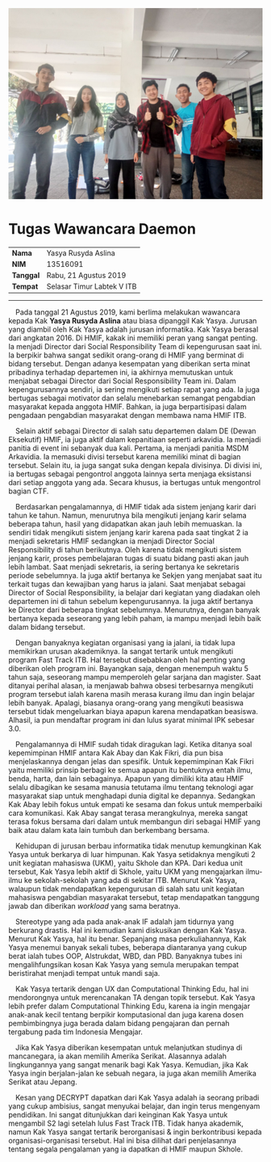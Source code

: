 ![photo](16518043-16518057-16518060-16518103-16518217.jpg)

# Tugas Wawancara Daemon
<table>
  <tr>
    <td><b>Nama</b></td>
    <td>Yasya Rusyda Aslina</td>
  </tr>
  <tr>
    <td><b>NIM</b></td>
    <td>13516091</td>
  </tr>
  <tr>
    <td><b>Tanggal</b></td>
    <td>Rabu, 21 Agustus 2019</td>
  </tr>
  <tr>
    <td><b>Tempat</b></td>
    <td>Selasar Timur Labtek V ITB</td>
  </tr>
</table>

___

&emsp;Pada tanggal 21 Agustus 2019, kami berlima melakukan wawancara kepada Kak **Yasya Rusyda Aslina** atau biasa dipanggil Kak Yasya. Jurusan yang diambil oleh Kak Yasya adalah jurusan informatika. Kak Yasya berasal dari angkatan 2016. Di HMIF, kakak ini memiliki peran yang sangat penting. Ia menjadi Director dari Social Responsibility Team di kepengurusan saat ini. Ia berpikir bahwa sangat sedikit orang-orang di HMIF yang berminat di bidang tersebut. Dengan adanya kesempatan yang diberikan serta minat pribadinya terhadap departemen ini, ia akhirnya memutuskan untuk menjabat sebagai Director dari Social Responsibility Team ini. Dalam kepengurusannya sendiri, ia sering mengikuti setiap rapat yang ada. Ia juga bertugas sebagai motivator dan selalu menebarkan semangat pengabdian masyarakat kepada anggota HMIF. Bahkan, ia juga berpartisipasi dalam pengadaan pengabdian masyarakat dengan membawa nama HMIF ITB.

&emsp;Selain aktif sebagai Director di salah satu departemen dalam DE (Dewan Eksekutif) HMIF, ia juga aktif dalam kepanitiaan seperti arkavidia. Ia menjadi panitia di event ini sebanyak dua kali. Pertama, ia menjadi panitia MSDM Arkavidia. Ia memasuki divisi tersebut karena memiliki minat di bagian tersebut. Selain itu, ia juga sangat suka dengan kepala divisinya. Di divisi ini, ia bertugas sebagai pengontrol anggota lainnya serta menjaga eksistansi dari setiap anggota yang ada. Secara khusus, ia bertugas untuk mengontrol bagian CTF.

&emsp;Berdasarkan pengalamannya, di HMIF tidak ada sistem jenjang karir dari tahun ke tahun. Namun, menurutnya bila mengikuti jenjang karir selama beberapa tahun, hasil yang didapatkan akan jauh lebih memuaskan. Ia sendiri tidak mengikuti sistem jenjang karir karena pada saat tingkat 2 ia menjadi sekretaris HMIF sedangkan ia menjadi Director Social Responsibility di tahun berikutnya. Oleh karena tidak mengikuti sistem jenjang karir, proses pembelajaran tugas di suatu bidang pasti akan jauh lebih lambat. Saat menjadi sekretaris, ia sering bertanya ke sekretaris periode sebelumnya. Ia juga aktif bertanya ke Sekjen yang menjabat saat itu terkait tugas dan kewajiban yang harus ia jalani. Saat menjabat sebagai Director of Social Responsibility, ia belajar dari kegiatan yang diadakan oleh departemen ini di tahun sebelum kepengurusannya. Ia juga aktif bertanya ke Director dari beberapa tingkat sebelumnya. Menurutnya, dengan banyak bertanya kepada seseorang yang lebih paham, ia mampu menjadi lebih baik dalam bidang tersebut.

&emsp;Dengan banyaknya kegiatan organisasi yang ia jalani, ia tidak lupa memikirkan urusan akademiknya. Ia sangat tertarik untuk mengikuti program Fast Track ITB. Hal tersebut disebabkan oleh hal penting yang diberikan oleh program ini. Bayangkan saja, dengan menempuh waktu 5 tahun saja, seseorang mampu memperoleh gelar sarjana dan magister. Saat ditanyai perihal alasan, ia menjawab bahwa obsesi terbesarnya mengikuti program tersebut ialah karena masih merasa kurang ilmu dan ingin belajar lebih banyak. Apalagi, biasanya orang-orang yang mengikuti beasiswa tersebut tidak mengeluarkan biaya apapun karena mendapatkan beasiswa. Alhasil, ia pun mendaftar program ini dan lulus syarat minimal IPK sebesar 3.0.

&emsp;Pengalamannya di HMIF sudah tidak diragukan lagi. Ketika ditanya soal kepemimpinan HMIF antara Kak Abay dan Kak Fikri, dia pun bisa menjelaskannya dengan jelas dan spesifik. Untuk kepemimpinan Kak Fikri yaitu memiliki prinsip berbagi ke semua apapun itu bentuknya entah ilmu, benda, harta, dan lain sebagainya. Apapun yang dimiliki kita atau HMIF selalu dibagikan ke sesama manusia tetutama ilmu tentang teknologi agar masyarakat siap untuk menghadapi dunia digital ke depannya. Sedangkan Kak Abay lebih fokus untuk empati ke sesama dan fokus untuk memperbaiki cara komunikasi. Kak Abay sangat terasa merangkulnya, mereka sangat terasa fokus bersama dari dalam untuk membangun diri sebagai HMIF yang baik atau dalam kata lain tumbuh dan berkembang bersama.

&emsp;Kehidupan di jurusan berbau informatika tidak menutup kemungkinan Kak Yasya untuk berkarya di luar himpunan. Kak Yasya setidaknya mengikuti 2 unit kegiatan mahasiswa (UKM), yaitu Skhole dan KPA. Dari kedua unit tersebut, Kak Yasya lebih aktif di Skhole, yaitu UKM yang mengajarkan ilmu-ilmu ke sekolah-sekolah yang ada di sekitar ITB. Menurut Kak Yasya, walaupun tidak mendapatkan kepengurusan di salah satu unit kegiatan mahasiswa pengabdian masyarakat tersebut, tetap mendapatkan tanggung jawab dan diberikan _workload_ yang sama beratnya.

&emsp;Stereotype yang ada pada anak-anak IF adalah jam tidurnya yang berkurang drastis. Hal ini kemudian kami diskusikan dengan Kak Yasya. Menurut Kak Yasya, hal itu benar. Sepanjang masa perkuliahannya, Kak Yasya menemui banyak sekali tubes, beberapa diantaranya yang cukup berat ialah tubes OOP, Alstrukdat, WBD, dan PBD. Banyaknya tubes ini mengalihfungsikan kosan Kak Yasya yang semula merupakan tempat beristirahat menjadi tempat untuk mandi saja.

&emsp;Kak Yasya tertarik dengan UX dan Computational Thinking Edu, hal ini mendorongnya untuk merencanakan TA dengan topik tersebut. Kak Yasya lebih prefer dalam Computational Thinking Edu, karena ia ingin mengajar anak-anak kecil tentang berpikir komputasional dan juga karena dosen pembimbingnya juga berada dalam bidang pengajaran dan pernah tergabung pada tim Indonesia Mengajar.

&emsp;Jika Kak Yasya diberikan kesempatan untuk melanjutkan studinya di mancanegara, ia akan memilih Amerika Serikat. Alasannya adalah lingkungannya yang sangat menarik bagi Kak Yasya. Kemudian, jika Kak Yasya ingin berjalan-jalan ke sebuah negara, ia juga akan memilih Amerika Serikat atau Jepang. 

&emsp;Kesan yang DECRYPT dapatkan dari Kak Yasya adalah ia seorang pribadi yang cukup ambisius, sangat menyukai belajar, dan ingin terus mengenyam pendidikan. Ini sangat ditunjukkan dari keinginan Kak Yasya untuk mengambil S2 lagi setelah lulus Fast Track ITB. Tidak hanya akademik, namun Kak Yasya sangat tertarik berorganisasi & ingin berkontribusi kepada organisasi-organisasi tersebut. Hal ini bisa dilihat dari penjelasannya tentang segala pengalaman yang ia dapatkan di HMIF maupun Skhole. 
